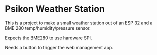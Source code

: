 # Psikon Weather Station

This is a project to make a small weather station out of an ESP 32 and a BME 280 temp/humidity/pressure sensor.

Expects the BME280 to use hardware SPI.

Needs a button to trigger the web management app.